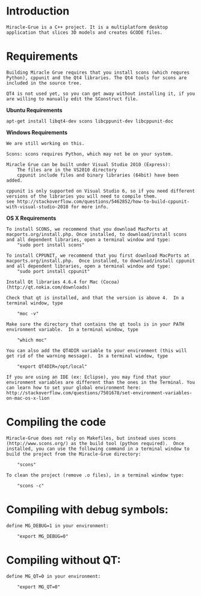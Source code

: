 # Introduction

	Miracle-Grue is a C++ project. It is a multiplatform desktop application that slices 3D models and creates GCODE files.

# Requirements

	Building Miracle Grue requires that you install scons (which requres Python), cppunit and the Qt4 libraries. The Qt4 tools for scons are included in the source tree.

	QT4 is not used yet, so you can get away without installing it, if you are willing to manually edit the SConstruct file. 


**Ubuntu Requirements**

	apt-get install libqt4-dev scons libcppunit-dev libcppunit-doc
    
**Windows Requirements**

	We are still working on this. 
    
	Scons: scons requires Python, which may not be on your system.
    	 
	Miracle Grue can be built under Visual Studio 2010 (Express):
		The files are in the VS2010 directory
		cppunit include files and binary libraries (64bit) have been added.

	cppunit is only supported on Visual Studio 6, so if you need different versions of the libraries you will need to compile them.
	see http://stackoverflow.com/questions/5462852/how-to-build-cppunit-with-visual-studio-2010 for more info.
		  
**OS X Requirements**

	To install SCONS, we recommend that you download MacPorts at macports.org/install.php. Once installed, to download/install scons and all dependent libraries, open a terminal window and type:
		"sudo port install scons"

	To install CPPUNIT, we recommend that you first download MacPorts at macports.org/install.php.  Once installed, to download/install cppunit and all dependent libraries, open a terminal window and type:
		"sudo port install cppunit"	

	Install Qt libraries 4.6.4 for Mac (Cocoa) (http://qt.nokia.com/downloads)

	Check that qt is installed, and that the version is above 4.  In a terminal window, type 

		"moc -v"

	Make sure the directory that contains the qt tools is in your PATH environment variable.  In a terminal window, type 

		"which moc"

	You can also add the QT4DIR variable to your environment (this will get rid of the warning message).  In a terminal window, type

		"export QT4DIR=/opt/local"

	If you are using an IDE (ex: Eclipse), you may find that your environment variables are different than the ones in the Terminal. You can learn how to set your global environment here: http://stackoverflow.com/questions/7501678/set-environment-variables-on-mac-os-x-lion

# Compiling the code

	Miracle-Grue does not rely on Makefiles, but instead uses scons (http://www.scons.org/) as the build tool (python required).  Once installed, you can use the following command in a terminal window to build the project from the Miracle-Grue directory:

		"scons"
    
	To clean the project (remove .o files), in a terminal window type:
	
		"scons -c"

# Compiling with debug symbols:

	define MG_DEBUG=1 in your environment:

    	"export MG_DEBUG=0"

# Compiling without QT:

	define MG_QT=0 in your environment:

    	"export MG_QT=0"
